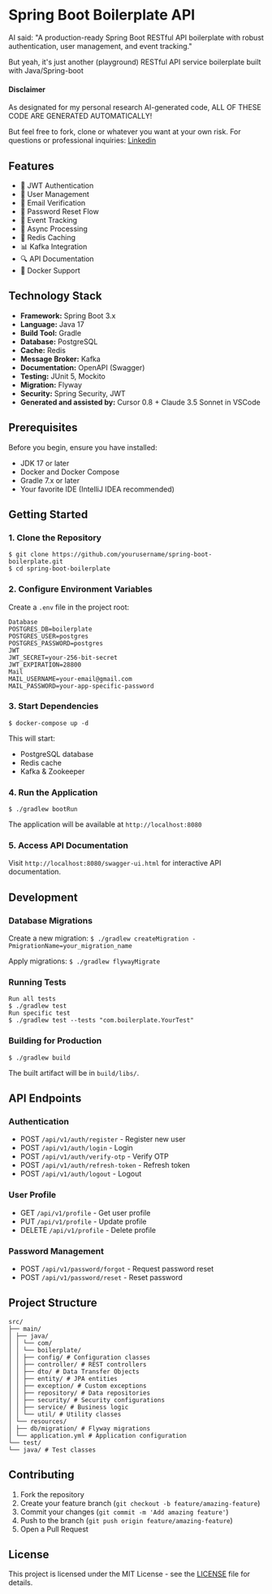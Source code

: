 # Spring Boot Boilerplate API

AI said: "A production-ready Spring Boot RESTful API boilerplate with robust authentication, user management, and event tracking."

But yeah, it's just another (playground) RESTful API service boilerplate built with Java/Spring-boot

#### Disclaimer
As designated for my personal research AI-generated code, ALL OF THESE CODE ARE GENERATED AUTOMATICALLY! 

But feel free to fork, clone or whatever you want at your own risk. 
For questions or professional inquiries: [Linkedin](https://www.linkedin.com/in/dandi-diputra/)

## Features

- 🔐 JWT Authentication
- 👤 User Management
- 📧 Email Verification
- 🔄 Password Reset Flow
- 📝 Event Tracking
- 🚀 Async Processing
- 💾 Redis Caching
- 📊 Kafka Integration
- 🔍 API Documentation
- 🐳 Docker Support

## Technology Stack

- **Framework:** Spring Boot 3.x
- **Language:** Java 17
- **Build Tool:** Gradle
- **Database:** PostgreSQL
- **Cache:** Redis
- **Message Broker:** Kafka
- **Documentation:** OpenAPI (Swagger)
- **Testing:** JUnit 5, Mockito
- **Migration:** Flyway
- **Security:** Spring Security, JWT
- **Generated and assisted by:** Cursor 0.8 + Claude 3.5 Sonnet in VSCode

## Prerequisites

Before you begin, ensure you have installed:

- JDK 17 or later
- Docker and Docker Compose
- Gradle 7.x or later
- Your favorite IDE (IntelliJ IDEA recommended)

## Getting Started

### 1. Clone the Repository
```
$ git clone https://github.com/yourusername/spring-boot-boilerplate.git
$ cd spring-boot-boilerplate
```

### 2. Configure Environment Variables

Create a `.env` file in the project root:
```properties
Database
POSTGRES_DB=boilerplate
POSTGRES_USER=postgres
POSTGRES_PASSWORD=postgres
JWT
JWT_SECRET=your-256-bit-secret
JWT_EXPIRATION=28800
Mail
MAIL_USERNAME=your-email@gmail.com
MAIL_PASSWORD=your-app-specific-password
```
### 3. Start Dependencies
```$ docker-compose up -d```

This will start:
- PostgreSQL database
- Redis cache
- Kafka & Zookeeper

### 4. Run the Application
```$ ./gradlew bootRun```

The application will be available at `http://localhost:8080`

### 5. Access API Documentation

Visit `http://localhost:8080/swagger-ui.html` for interactive API documentation.

## Development

### Database Migrations

Create a new migration:
```$ ./gradlew createMigration -PmigrationName=your_migration_name```

Apply migrations:
```$ ./gradlew flywayMigrate```


### Running Tests
```
Run all tests
$ ./gradlew test
Run specific test
$ ./gradlew test --tests "com.boilerplate.YourTest"
```

### Building for Production
```$ ./gradlew build```

The built artifact will be in `build/libs/`.

## API Endpoints

### Authentication
- POST `/api/v1/auth/register` - Register new user
- POST `/api/v1/auth/login` - Login
- POST `/api/v1/auth/verify-otp` - Verify OTP
- POST `/api/v1/auth/refresh-token` - Refresh token
- POST `/api/v1/auth/logout` - Logout

### User Profile
- GET `/api/v1/profile` - Get user profile
- PUT `/api/v1/profile` - Update profile
- DELETE `/api/v1/profile` - Delete profile

### Password Management
- POST `/api/v1/password/forgot` - Request password reset
- POST `/api/v1/password/reset` - Reset password

## Project Structure
```
src/
├── main/
│ ├── java/
│ │ └── com/
│ │ └── boilerplate/
│ │ ├── config/ # Configuration classes
│ │ ├── controller/ # REST controllers
│ │ ├── dto/ # Data Transfer Objects
│ │ ├── entity/ # JPA entities
│ │ ├── exception/ # Custom exceptions
│ │ ├── repository/ # Data repositories
│ │ ├── security/ # Security configurations
│ │ ├── service/ # Business logic
│ │ └── util/ # Utility classes
│ └── resources/
│ ├── db/migration/ # Flyway migrations
│ └── application.yml # Application configuration
└── test/
└── java/ # Test classes
```

## Contributing

1. Fork the repository
2. Create your feature branch (`git checkout -b feature/amazing-feature`)
3. Commit your changes (`git commit -m 'Add amazing feature'`)
4. Push to the branch (`git push origin feature/amazing-feature`)
5. Open a Pull Request

## License

This project is licensed under the MIT License - see the [LICENSE](LICENSE) file for details.
